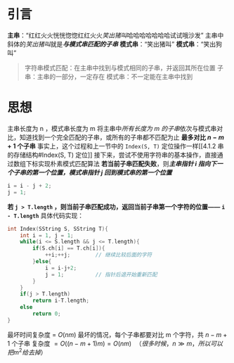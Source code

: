 # 引言
**主串**：“红红火火恍恍惚惚红红火火*笑出猪叫*哈哈哈哈哈哈哈试试哦沙发”
主串中斜体的*笑出猪叫*就是***与模式串匹配的子串***
**模式串**：“笑出猪叫”
**模式串**：“笑出狗叫”
>字符串模式匹配：在主串中找到与模式相同的子串，并返回其所在位置
>子串：主串的一部分，一定存在
>模式串：不一定能在主串中找到

# 思想
主串长度为 n ，模式串长度为 m 
将主串中*所有长度为 m 的子串*依次与模式串对比，知道找到一个完全匹配的子串，或所有的子串都不匹配为止
**最多对比 $n-m+1$ 个子串**
事实上，这个过程和上一节中的 `Index(S, T)` 定位操作一样[[4.1.2 串的存储结构#Index(S, T) 定位]]
接下来，尝试不使用字符串的基本操作，直接通过数组下标实现朴素模式匹配算法
**若当前子串匹配失败**，则***主串指针 i 指向下一个子串的第一个位置，模式串指针 j 回到模式串的第一个位置***
```c
i = i - j + 2;
j = 1;
```
**若 `j > T.length` ，则当前子串匹配成功，返回当前子串第一个字符的位置—— `i - T.length`** 
具体代码实现：
```c
int Index(SString S, SString T){
	int i = 1, j = 1;
	while(i <= S.length && j <= T.length){
		if(S.ch[i] == T.ch[i]){
			++i;++j;        // 继续比较后面的字符
		}else{
			i = i-j+2;
			j = 1;          // 指针后退开始重新匹配
		}
	}
	if(j > T.length)
		return i-T.length;
	else
		return 0;
}
```
最坏时间复杂度 = $O(nm)$ 
最坏的情况，每个子串都要对比 m 个字符，共 $n-m+1$ 个子串
复杂度 $=O((n-m+1)m) = O(nm)\,\,\,\,（很多时候，n \gg m，所以可以把 m^2给去掉）$  
